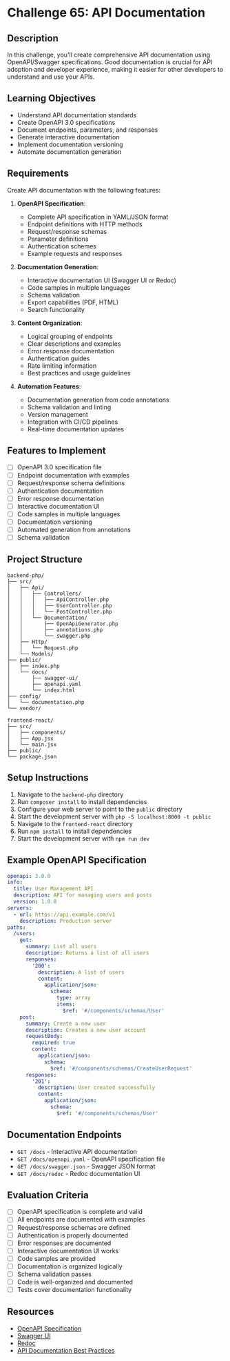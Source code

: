 # Challenge 65: API Documentation

## Description
In this challenge, you'll create comprehensive API documentation using OpenAPI/Swagger specifications. Good documentation is crucial for API adoption and developer experience, making it easier for other developers to understand and use your APIs.

## Learning Objectives
- Understand API documentation standards
- Create OpenAPI 3.0 specifications
- Document endpoints, parameters, and responses
- Generate interactive documentation
- Implement documentation versioning
- Automate documentation generation

## Requirements
Create API documentation with the following features:

1. **OpenAPI Specification**:
   - Complete API specification in YAML/JSON format
   - Endpoint definitions with HTTP methods
   - Request/response schemas
   - Parameter definitions
   - Authentication schemes
   - Example requests and responses

2. **Documentation Generation**:
   - Interactive documentation UI (Swagger UI or Redoc)
   - Code samples in multiple languages
   - Schema validation
   - Export capabilities (PDF, HTML)
   - Search functionality

3. **Content Organization**:
   - Logical grouping of endpoints
   - Clear descriptions and examples
   - Error response documentation
   - Authentication guides
   - Rate limiting information
   - Best practices and usage guidelines

4. **Automation Features**:
   - Documentation generation from code annotations
   - Schema validation and linting
   - Version management
   - Integration with CI/CD pipelines
   - Real-time documentation updates

## Features to Implement
- [ ] OpenAPI 3.0 specification file
- [ ] Endpoint documentation with examples
- [ ] Request/response schema definitions
- [ ] Authentication documentation
- [ ] Error response documentation
- [ ] Interactive documentation UI
- [ ] Code samples in multiple languages
- [ ] Documentation versioning
- [ ] Automated generation from annotations
- [ ] Schema validation

## Project Structure
```
backend-php/
├── src/
│   ├── Api/
│   │   ├── Controllers/
│   │   │   ├── ApiController.php
│   │   │   ├── UserController.php
│   │   │   └── PostController.php
│   │   └── Documentation/
│   │       ├── OpenApiGenerator.php
│   │       ├── annotations.php
│   │       └── swagger.php
│   ├── Http/
│   │   └── Request.php
│   └── Models/
├── public/
│   ├── index.php
│   └── docs/
│       ├── swagger-ui/
│       ├── openapi.yaml
│       └── index.html
├── config/
│   └── documentation.php
└── vendor/

frontend-react/
├── src/
│   ├── components/
│   ├── App.jsx
│   └── main.jsx
├── public/
└── package.json
```

## Setup Instructions
1. Navigate to the `backend-php` directory
2. Run `composer install` to install dependencies
3. Configure your web server to point to the `public` directory
4. Start the development server with `php -S localhost:8000 -t public`
5. Navigate to the `frontend-react` directory
6. Run `npm install` to install dependencies
7. Start the development server with `npm run dev`

## Example OpenAPI Specification
```yaml
openapi: 3.0.0
info:
  title: User Management API
  description: API for managing users and posts
  version: 1.0.0
servers:
  - url: https://api.example.com/v1
    description: Production server
paths:
  /users:
    get:
      summary: List all users
      description: Returns a list of all users
      responses:
        '200':
          description: A list of users
          content:
            application/json:
              schema:
                type: array
                items:
                  $ref: '#/components/schemas/User'
    post:
      summary: Create a new user
      description: Creates a new user account
      requestBody:
        required: true
        content:
          application/json:
            schema:
              $ref: '#/components/schemas/CreateUserRequest'
      responses:
        '201':
          description: User created successfully
          content:
            application/json:
              schema:
                $ref: '#/components/schemas/User'
```

## Documentation Endpoints
- `GET /docs` - Interactive API documentation
- `GET /docs/openapi.yaml` - OpenAPI specification file
- `GET /docs/swagger.json` - Swagger JSON format
- `GET /docs/redoc` - Redoc documentation UI

## Evaluation Criteria
- [ ] OpenAPI specification is complete and valid
- [ ] All endpoints are documented with examples
- [ ] Request/response schemas are defined
- [ ] Authentication is properly documented
- [ ] Error responses are documented
- [ ] Interactive documentation UI works
- [ ] Code samples are provided
- [ ] Documentation is organized logically
- [ ] Schema validation passes
- [ ] Code is well-organized and documented
- [ ] Tests cover documentation functionality

## Resources
- [OpenAPI Specification](https://swagger.io/specification/)
- [Swagger UI](https://swagger.io/tools/swagger-ui/)
- [Redoc](https://github.com/Redocly/redoc)
- [API Documentation Best Practices](https://swagger.io/resources/articles/best-practices-in-api-design/)